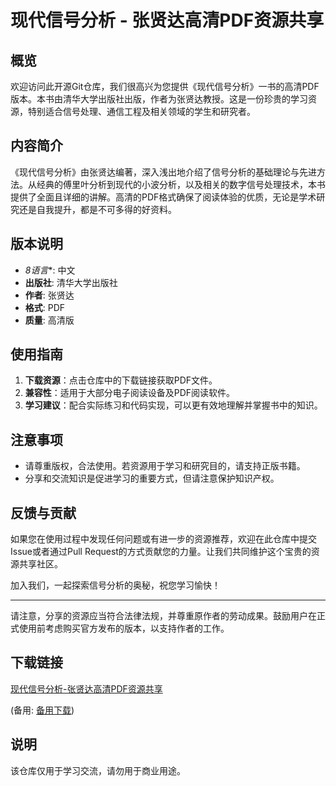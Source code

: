 # 现代信号分析 - 张贤达高清PDF资源共享

## 概览

欢迎访问此开源Git仓库，我们很高兴为您提供《现代信号分析》一书的高清PDF版本。本书由清华大学出版社出版，作者为张贤达教授。这是一份珍贵的学习资源，特别适合信号处理、通信工程及相关领域的学生和研究者。

## 内容简介

《现代信号分析》由张贤达编著，深入浅出地介绍了信号分析的基础理论与先进方法。从经典的傅里叶分析到现代的小波分析，以及相关的数字信号处理技术，本书提供了全面且详细的讲解。高清的PDF格式确保了阅读体验的优质，无论是学术研究还是自我提升，都是不可多得的好资料。

## 版本说明

- *8语言**: 中文
- **出版社**: 清华大学出版社
- **作者**: 张贤达
- **格式**: PDF
- **质量**: 高清版

## 使用指南

1. **下载资源**：点击仓库中的下载链接获取PDF文件。
2. **兼容性**：适用于大部分电子阅读设备及PDF阅读软件。
3. **学习建议**：配合实际练习和代码实现，可以更有效地理解并掌握书中的知识。

## 注意事项

- 请尊重版权，合法使用。若资源用于学习和研究目的，请支持正版书籍。
- 分享和交流知识是促进学习的重要方式，但请注意保护知识产权。

## 反馈与贡献

如果您在使用过程中发现任何问题或有进一步的资源推荐，欢迎在此仓库中提交Issue或者通过Pull Request的方式贡献您的力量。让我们共同维护这个宝贵的资源共享社区。

加入我们，一起探索信号分析的奥秘，祝您学习愉快！

---

请注意，分享的资源应当符合法律法规，并尊重原作者的劳动成果。鼓励用户在正式使用前考虑购买官方发布的版本，以支持作者的工作。

## 下载链接
[现代信号分析-张贤达高清PDF资源共享](https://pan.quark.cn/s/5eef38f55bb0) 

(备用: [备用下载](https://pan.baidu.com/s/10QAPHCFpGuG-2hRMBNe2qw?pwd=1234))

## 说明

该仓库仅用于学习交流，请勿用于商业用途。
